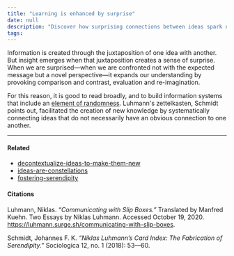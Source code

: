 ```yaml
---
title: "Learning is enhanced by surprise"
date: null
description: "Discover how surprising connections between ideas spark new insights and why broad reading and random linking in knowledge systems boost creativity and understanding."
tags:
---
```


Information is created through the juxtaposition of one idea with another. But insight emerges when that juxtaposition creates a sense of surprise. When we are surprised—when we are confronted not with the expected message but a novel perspective—it expands our understanding by provoking comparison and contrast, evaluation and re-imagination.

For this reason, it is good to read broadly, and to build information systems that include an [ element of randomness](). Luhmann's zettelkasten, Schmidt points out, facilitated the creation of new knowledge by systematically connecting ideas that do not necessarily have an obvious connection to one another.

---

#### Related

- [decontextualize-ideas-to-make-them-new]()
- [ideas-are-constellations]()
- [fostering-serendipity]()

#### Citations

Luhmann, Niklas. _“Communicating with Slip Boxes.”_ Translated by Manfred Kuehn. Two Essays by Niklas Luhmann. Accessed October 19, 2020. https://luhmann.surge.sh/communicating-with-slip-boxes.

Schmidt, Johannes F. K. _“Niklas Luhmann’s Card Index: The Fabrication of Serendipity.”_ Sociologica 12, no. 1 (2018): 53—60.
